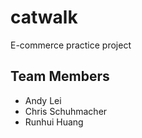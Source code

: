 # catwalk
E-commerce practice project

## Team Members
- Andy Lei
- Chris Schuhmacher
- Runhui Huang

